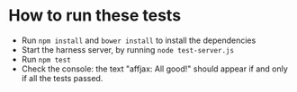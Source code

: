 # How to run these tests

* Run `npm install` and `bower install` to install the dependencies
* Start the harness server, by running `node test-server.js`
* Run `npm test`
* Check the console: the text "affjax: All good!" should appear if and only if
  all the tests passed.
